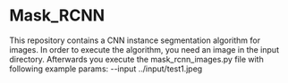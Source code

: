 # Mask_RCNN
This repository contains a CNN instance segmentation algorithm for images.
In order to execute the algorithm, you need an image in the input directory.
Afterwards you execute the mask_rcnn_images.py file with following example params:
--input ../input/test1.jpeg
